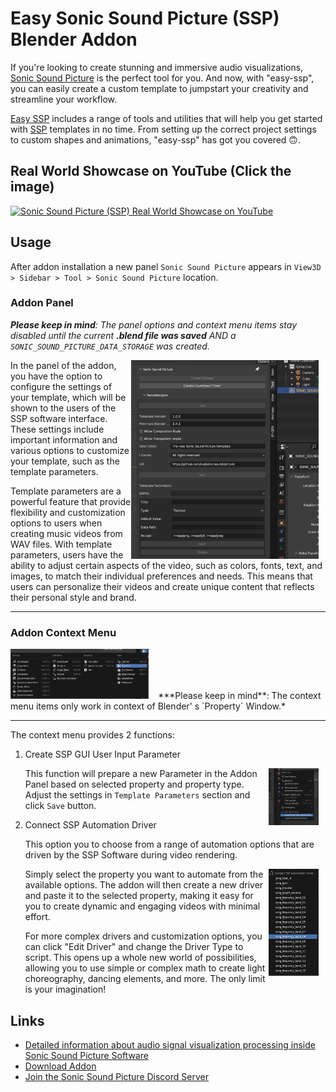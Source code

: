 # Easy Sonic Sound Picture (SSP) Blender Addon

If you're looking to create stunning and immersive audio visualizations, [Sonic Sound Picture](https://github.com/s-a/sonic-sound-picture) is the perfect tool for you. And now, with "easy-ssp", you can easily create a custom template to jumpstart your creativity and streamline your workflow.

[Easy SSP](https://github.com/s-a/easy-ssp/releases) includes a range of tools and utilities that will help you get started with [SSP](https://github.com/s-a/sonic-sound-picture) templates in no time. From setting up the correct project settings to custom shapes and animations, "easy-ssp" has got you covered 🙃.

## Real World Showcase on YouTube (Click the image)

[![Sonic Sound Picture (SSP) Real World Showcase on YouTube](https://img.youtube.com/vi/CkwoATMSfSs/maxresdefault.jpg)](https://www.youtube.com/watch?v=CkwoATMSfSs)


## Usage

After addon installation a new panel `Sonic Sound Picture` appears in `View3D > Sidebar > Tool > Sonic Sound Picture` location.  


### Addon Panel

***Please keep in mind**: The panel options and context menu items stay disabled until the current **.blend file was saved** AND a `SONIC_SOUND_PICTURE_DATA_STORAGE` was created.*

<img align="right" style="margin-right:11px" width="300px" src="media/sonic_sound_picture_addon_gui-panel.jpg"> In the panel of the addon, you have the option to configure the settings of your template, which will be shown to the users of the SSP software interface. These settings include important information and various options to customize your template, such as the template parameters.

Template parameters are a powerful feature that provide flexibility and customization options to users when creating music videos from WAV files. With template parameters, users have the ability to adjust certain aspects of the video, such as colors, fonts, text, and images, to match their individual preferences and needs. This means that users can personalize their videos and create unique content that reflects their personal style and brand.  
 
----------

### Addon Context Menu


<img height="80px" align=""  style="margin-right:11px" src="media/sonic_sound_picture_addon_property-window.jpg">
***Please keep in mind**: The context menu items only work in context of Blender' s `Property` Window.*

----------

The context menu provides 2 functions:

1. Create SSP GUI User Input Parameter

	<img align="right" width="80px"  style="margin-right:11px" src="media/sonic_sound_picture_addon_gui-context-menu-add_parm.jpg">This function will prepare a new Parameter in the Addon Panel based on selected property and property type. Adjust the settings in `Template Parameters` section and click `Save` button. 

2. Connect SSP Automation Driver

	This option you to choose from a range of automation options that are driven by the SSP Software during video rendering.

	<img align="right" width="80px"  style="margin-right:11px" src="media/sonic_sound_picture_addon_gui-context-menu-add_driver.jpg">Simply select the property you want to automate from the available options. The addon will then create a new driver and paste it to the selected property, making it easy for you to create dynamic and engaging videos with minimal effort.

	For more complex drivers and customization options, you can click "Edit Driver" and change the Driver Type to script. This opens up a whole new world of possibilities, allowing you to use simple or complex math to create light choreography, dancing elements, and more. The only limit is your imagination!


## Links

- [Detailed information about audio signal visualization processing inside Sonic Sound Picture Software](https://github.com/s-a/sonic-sound-picture#create-new-templates) 
- [Download Addon](https://github.com/s-a/easy-ssp/releases)
- [Join the Sonic Sound Picture Discord Server](https://discord.com/invite/MaKtp6jx3T) 